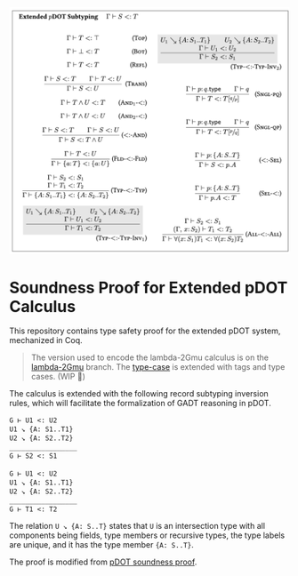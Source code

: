 ![Extended pDOT Subtyping](assets/extended-pdot-subtyping.png)

# Soundness Proof for Extended pDOT Calculus

This repository contains type safety proof for the extended pDOT system,
mechanized in Coq.

> The version used to encode the lambda-2Gmu calculus is on the
> [lambda-2Gmu](https://github.com/Linyxus/extended-pdot-calculus/tree/lambda-2Gmu)
> branch.
> The
> [type-case](https://github.com/Linyxus/extended-pdot-calculus/tree/type-case)
> is extended with tags and type cases. (WIP :construction:)

The calculus is extended with the following record subtyping inversion rules,
which will facilitate the formalization of GADT reasoning in pDOT.

```
G ⊢ U1 <: U2
U1 ↘ {A: S1..T1}
U2 ↘ {A: S2..T2}
_________________
G ⊢ S2 <: S1

G ⊢ U1 <: U2
U1 ↘ {A: S1..T1}
U2 ↘ {A: S2..T2}
_________________
G ⊢ T1 <: T2
```

The relation `U ↘ {A: S..T}` states that `U` is an intersection type with all
components being fields, type members or recursive types, the type labels are
unique, and it has the type member `{A: S..T}`.

The proof is modified from [pDOT soundness
proof](https://github.com/amaurremi/dot-calculus/tree/master/src/extensions/paths).

